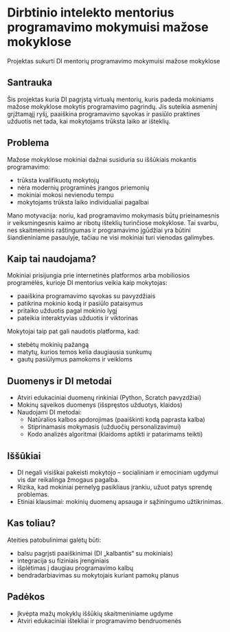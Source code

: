# Dirbtinio intelekto mentorius programavimo mokymuisi mažose mokyklose

Projektas sukurti DI mentorių programavimo mokymuisi mažose mokyklose

## Santrauka
Šis projektas kuria DI pagrįstą virtualų mentorių, kuris padeda mokiniams mažose mokyklose mokytis programavimo pagrindų. Jis suteikia asmeninį grįžtamąjį ryšį, paaiškina programavimo sąvokas ir pasiūlo praktines užduotis net tada, kai mokytojams trūksta laiko ar išteklių.  

## Problema  
Mažose mokyklose mokiniai dažnai susiduria su iššūkiais mokantis programavimo:  
* trūksta kvalifikuotų mokytojų  
* nėra modernių programinės įrangos priemonių  
* mokiniai mokosi nevienodu tempu  
* mokytojams trūksta laiko individualiai pagalbai  

Mano motyvacija: noriu, kad programavimo mokymasis būtų prieinamesnis ir veiksmingesnis kaimo ar ribotų išteklių turinčiose mokyklose. Tai svarbu, nes skaitmeninis raštingumas ir programavimo įgūdžiai yra būtini šiandieniniame pasaulyje, tačiau ne visi mokiniai turi vienodas galimybes.  

## Kaip tai naudojama?  
Mokiniai prisijungia prie internetinės platformos arba mobiliosios programėlės, kurioje DI mentorius veikia kaip mokytojas:  
* paaiškina programavimo sąvokas su pavyzdžiais  
* patikrina mokinio kodą ir pasiūlo pataisymus  
* pritaiko užduotis pagal mokinio lygį  
* pateikia interaktyvias užduotis ir viktorinas  

Mokytojai taip pat gali naudotis platforma, kad:  
* stebėtų mokinių pažangą  
* matytų, kurios temos kelia daugiausia sunkumų  
* gautų pasiūlymus pamokoms ir veikloms   

## Duomenys ir DI metodai  
* Atviri edukaciniai duomenų rinkiniai (Python, Scratch pavyzdžiai)  
* Mokinų sąveikos duomenys (išspręstos užduotys, klaidos)  
* Naudojami DI metodai:  
  * Natūralios kalbos apdorojimas (paaiškinti kodą paprasta kalba)  
  * Stiprinamasis mokymasis (užduočių personalizavimui)  
  * Kodo analizės algoritmai (klaidoms aptikti ir patarimams teikti)  

## Iššūkiai
* DI negali visiškai pakeisti mokytojo – socialiniam ir emociniam ugdymui vis dar reikalinga žmogaus pagalba.  
* Rizika, kad mokiniai pernelyg pasikliaus įrankiu, užuot patys sprendę problemas.  
* Etiniai klausimai: mokinių duomenų apsauga ir sąžiningumo užtikrinimas.  

## Kas toliau?
Ateities patobulinimai galėtų būti:  
* balsu pagrįsti paaiškinimai (DI „kalbantis“ su mokiniais)  
* integracija su fiziniais įrenginiais  
* išplėtimas į daugiau programavimo kalbų  
* bendradarbiavimas su mokytojais kuriant pamokų planus  

## Padėkos  
* Įkvėpta mažų mokyklų iššūkių skaitmeniniame ugdyme  
* Atviri edukaciniai ištekliai ir programavimo bendruomenės 

